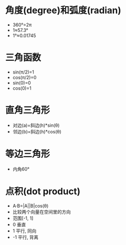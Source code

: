 # 角度(degree)和弧度(radian)
* 360°=2π
* 1≈57.3°
* 1°≈0.01745

# 三角函数
* sin(π/2)=1
* cos(π/2)=0
* sin(0)=0
* cos(0)=1

# 直角三角形
* 对边(a)=斜边(h)*sin(θ)
* 邻边(b)=斜边(h)*cos(θ)

# 等边三角形
* 内角60°

# 点积(dot product)
* A·B=|A||B|cos(θ)
* 比较两个向量在空间里的方向
* 范围[-1, 1]
* 0 垂直
* 1 平行, 同向
* -1 平行, 背离

